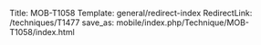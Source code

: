 Title: MOB-T1058
Template: general/redirect-index
RedirectLink: /techniques/T1477
save_as: mobile/index.php/Technique/MOB-T1058/index.html